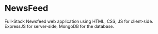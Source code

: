 # NewsFeed
Full-Stack Newsfeed web application using HTML, CSS, JS for client-side. ExpressJS for server-side, MongoDB for the database.
